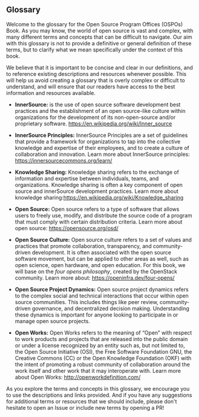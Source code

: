 ## Glossary

Welcome to the glossary for the Open Source Program Offices (OSPOs) Book. As you may know, the world of open source is vast and complex, 
with many different terms and concepts that can be difficult to navigate. Our aim with this glossary is not to provide a definitive or general definition 
of these terms, but to clarify what we mean specifically under the context of this book.

We believe that it is important to be concise and clear in our definitions, and to reference existing descriptions and resources whenever possible. 
This will help us avoid creating a glossary that is overly complex or difficult to understand, and will ensure that our readers have access to the best 
information and resources available.

* **InnerSource:** is the use of open source software development best practices and the establishment of an open source-like culture within organizations
for the development of its non-open-source and/or proprietary software. https://en.wikipedia.org/wiki/Inner_source

* **InnerSource Principles:** InnerSource Principles are a set of guidelines that provide a framework for organizations 
to tap into the collective knowledge and expertise of their employees, and to create a culture of collaboration and innovation. 
Learn more about InnerSource principles: https://innersourcecommons.org/learn/

* **Knowledge Sharing:** Knowledge sharing refers to the exchange of information and expertise between individuals, teams, and organizations. 
Knowledge sharing is often a key component of open source and innerSource development practices. Learn more about knowledge sharing:https://en.wikipedia.org/wiki/Knowledge_sharing

* **Open Source:** Open source refers to a type of software that allows users to freely use, modify, and distribute 
the source code of a program that must comply with certain distribution criteria. Learn more about open source: https://opensource.org/osd/

* **Open Source Culture:** Open source culture refers to a set of values and practices that promote collaboration, transparency, 
and community-driven development. It is often associated with the open source software movement, but can be applied to other 
areas as well, such as open science, open hardware, and open education. For this book, we will base on the *four opens philosophy*, created by the OpenStack community. Learn more about: https://openinfra.dev/four-opens/

* **Open Source Project Dynamics:** Open source project dynamics refers to the complex social and technical interactions that occur within 
open source communities. This includes things like peer review, community-driven governance, and decentralized 
decision making. Understanding these dynamics is important for anyone looking to participate in or manage open source projects. 

* **Open Works:** Open Works refers to the meaning of “Open” with respect to work products and projects that are released into the public domain 
or under a license recognized by an entity such as, but not limited to, the Open Source Initiative (OSI), the Free Software Foundation GNU, 
the Creative Commons (CC) or the Open Knowledge Foundation (OKF) with the intent of promoting a robust community of collaboration around 
the work itself and other work that it may interoperate with. Learn more about Open Works: http://openworkdefinition.com/


As you explore the terms and concepts in this glossary, we encourage you to use the descriptions and links provided. 
And if you have any suggestions for additional terms or resources that we should include, please don't hesitate to open an Issue or include new terms by
opening a PR!


